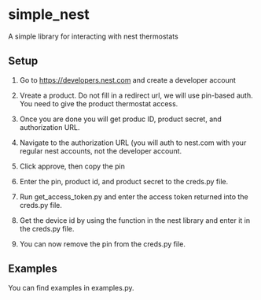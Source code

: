 # simple\_nest
A simple library for interacting with nest thermostats

## Setup
1. Go to https://developers.nest.com and create a developer account

2. Vreate a product. Do not fill in a redirect url, we will use pin-based auth. You need to give the product thermostat access.

3. Once you are done you will get produc ID, product secret, and authorization URL.

4. Navigate to the authorization URL (you will auth to nest.com with your regular nest accounts, not the developer account.

5. Click approve, then copy the pin

6. Enter the pin, product id, and product secret to the creds.py file.

7. Run get\_access\_token.py and enter the access token returned into the creds.py file.

8. Get the device id by using the function in the nest library and enter it in the creds.py file.

9. You can now remove the pin from the creds.py file.

## Examples
You can find examples in examples.py.


